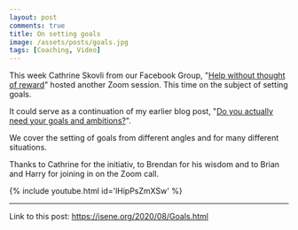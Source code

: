 ```yaml
---
layout: post
comments: true
title: On setting goals
image: /assets/posts/goals.jpg
tags: [Coaching, Video]
---
```


This week Cathrine Skovli from our Facebook Group, "[Help without thought of
reward](https://www.facebook.com/groups/300454157896878)" hosted another Zoom
session. This time on the subject of setting goals.

It could serve as a continuation of my earlier blog post, "[Do you actually
need your goals and ambitions?](https://isene.org/2018/10/Podcast-Ambitions.html)".

We cover the setting of goals from different angles and for many different
situations.

Thanks to Cathrine for the initiativ, to Brendan for his wisdom and to Brian
and Harry for joining in on the Zoom call.

{% include youtube.html id='lHipPsZmXSw' %}

---
Link to this post: <https://isene.org/2020/08/Goals.html>
